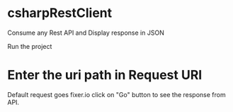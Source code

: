 # csharpRestClient
Consume any Rest API and Display response in JSON

Run the project 

# Enter the uri path in Request URI

Default request goes fixer.io 
click on  "Go" button to see the response from API.


  
